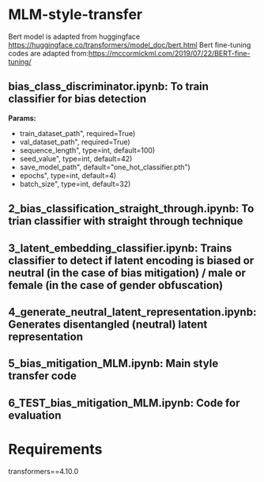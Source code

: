 # MLM-style-transfer

Bert model is adapted from huggingface https://huggingface.co/transformers/model_doc/bert.html
Bert fine-tuning codes are adapted from:https://mccormickml.com/2019/07/22/BERT-fine-tuning/

## bias_class_discriminator.ipynb: To train classifier for bias detection
__Params:__

- train_dataset_path", required=True)
- val_dataset_path", required=True)
- sequence_length", type=int, default=100)
- seed_value", type=int, default=42)
- save_model_path", default="one_hot_classifier.pth")
- epochs", type=int, default=4)
- batch_size", type=int, default=32)

## 2_bias_classification_straight_through.ipynb: To trian classifier with straight through technique
## 3_latent_embedding_classifier.ipynb: Trains classifier to detect if latent encoding is biased or neutral (in the case of bias mitigation) / male or female (in the case of gender obfuscation)
## 4_generate_neutral_latent_representation.ipynb: Generates disentangled (neutral) latent representation
## 5_bias_mitigation_MLM.ipynb: Main style transfer code
## 6_TEST_bias_mitigation_MLM.ipynb: Code for evaluation

# Requirements
transformers==4.10.0

